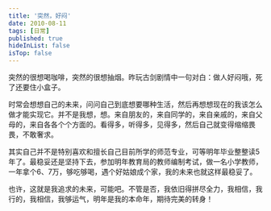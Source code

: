 ```yaml
---
title: '突然，好闷'
date: 2010-08-11 
tags: [日常]
published: true
hideInList: false
isTop: false
---
```



突然的很想喝咖啡，突然的很想抽烟。昨玩古剑剧情中一句对白：做人好闷哦，死了还要住小盒子。 

时常会想想自己的未来，问问自己到底想要哪种生活，然后再想想现在的我该怎么做才能实现它。并不是我想，想。来自朋友的，来自同学的，来自亲戚的，来自父母的，来自各各个个方面的。看得多，听得多，见得多，然后自己就变得缩缩畏畏，不敢奢求。

其实自己并不是特别喜欢和擅长自己目前所学的师范专业，可等明年毕业整整读5年了。最稳妥还是坚持下去，参加明年教育局的教师编制考试，做一名小学教师，一年拿个6、7万，够吃够喝，遇个好姑娘成个家，我的未来也就这样最稳妥了。 

也许，这就是我追求的未来，可能吧。不管是否，我依旧得拼尽全力，我相信，我行的，我相信，我够运气，明年是我的本命年，期待完美的转身！